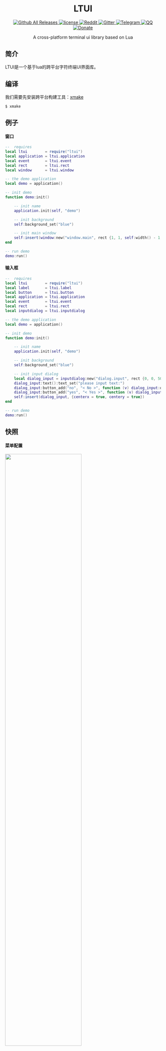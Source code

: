 
<div align="center">
  <h1>LTUI</h1>

  <div>
    <a href="https://github.com/tboox/ltui/releases">
      <img src="https://img.shields.io/github/release/tboox/ltui.svg?style=flat-square" alt="Github All Releases" />
    </a>
    <a href="https://github.com/tboox/ltui/blob/master/LICENSE.md">
      <img src="https://img.shields.io/github/license/tboox/ltui.svg?colorB=f48041&style=flat-square" alt="license" />
    </a>
    <a href="https://www.reddit.com/r/tboox/">
      <img src="https://img.shields.io/badge/chat-on%20reddit-ff3f34.svg?style=flat-square" alt="Reddit" />
    </a>
    <a href="https://gitter.im/tboox/tboox?utm_source=badge&utm_medium=badge&utm_campaign=pr-badge&utm_content=badge">
      <img src="https://img.shields.io/gitter/room/tboox/tboox.svg?style=flat-square&colorB=96c312" alt="Gitter" />
    </a>
    <a href="https://t.me/tbooxorg">
      <img src="https://img.shields.io/badge/chat-on%20telegram-blue.svg?style=flat-square" alt="Telegram" />
    </a>
    <a href="https://jq.qq.com/?_wv=1027&k=5hpwWFv">
      <img src="https://img.shields.io/badge/chat-on%20QQ-ff69b4.svg?style=flat-square" alt="QQ" />
    </a>
    <a href="http://tboox.org/donation/">
      <img src="https://img.shields.io/badge/donate-us-orange.svg?style=flat-square" alt="Donate" />
    </a>
    </div>
  <p>A cross-platform terminal ui library based on Lua</p>
</div>

## 简介

LTUI是一个基于lua的跨平台字符终端UI界面库。 

## 编译

我们需要先安装跨平台构建工具：[xmake](https://github.com/tboox/xmake)

```console
$ xmake
```

## 例子

#### 窗口

```lua
--  requires
local ltui        = require("ltui")
local application = ltui.application
local event       = ltui.event
local rect        = ltui.rect
local window      = ltui.window

-- the demo application
local demo = application()

-- init demo
function demo:init()

    -- init name 
    application.init(self, "demo")

    -- init background
    self:background_set("blue")

    -- init main window
    self:insert(window:new("window.main", rect {1, 1, self:width() - 1, self:height() - 1}, "main window", true))
end

-- run demo
demo:run()
```

#### 输入框

```lua
--  requires
local ltui        = require("ltui")
local label       = ltui.label
local button      = ltui.button
local application = ltui.application
local event       = ltui.event
local rect        = ltui.rect
local inputdialog = ltui.inputdialog

-- the demo application
local demo = application()

-- init demo
function demo:init()

    -- init name 
    application.init(self, "demo")

    -- init background
    self:background_set("blue")

    -- init input dialog
    local dialog_input = inputdialog:new("dialog.input", rect {0, 0, 50, 8})
    dialog_input:text():text_set("please input text:")
    dialog_input:button_add("no", "< No >", function (v) dialog_input:quit() end)
    dialog_input:button_add("yes", "< Yes >", function (v) dialog_input:quit() end)
    self:insert(dialog_input, {centerx = true, centery = true})
end

-- run demo
demo:run()
```

## 快照

#### 菜单配置

<img src="https://tboox.org/static/img/ltui/menuconf.png" width="70%" />

#### 输入框

<img src="https://tboox.org/static/img/ltui/inputdialog.png" width="70%" />

#### 文本区域

<img src="https://tboox.org/static/img/ltui/textarea.png" width="70%" />

## 运行测试

```console
$ luajit tests\dialog.lua
$ luajit tests\window.lua
$ luajit tests\desktop.lua
$ luajit tests\inputdialog.lua
$ luajit tests\mconfdialog.lua
```

如果你想了解更多，请参考：

* [主页](https://tboox.org)
* [Github](https://github.com/tboox/ltui)
* [Gitee](https://gitee.com/tboox/ltui)

## 联系方式

* 邮箱：[waruqi@gmail.com](mailto:waruqi@gmail.com)
* 主页：[tboox.org](https://tboox.org)
* 社区：[Reddit论坛](https://www.reddit.com/r/tboox/)
* 聊天：[Telegram群组](https://t.me/tbooxorg), [Gitter聊天室](https://gitter.im/tboox/tboox?utm_source=badge&utm_medium=badge&utm_campaign=pr-badge&utm_content=badge)
* 源码：[Github](https://github.com/tboox/ltui), [Gitee](https://gitee.com/tboox/ltui)
* QQ群：343118190
* 微信公众号：tboox-os

